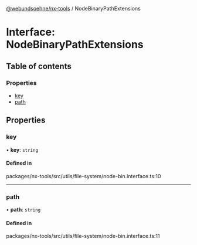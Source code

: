 [@webundsoehne/nx-tools](../README.md) / NodeBinaryPathExtensions

# Interface: NodeBinaryPathExtensions

## Table of contents

### Properties

- [key](NodeBinaryPathExtensions.md#key)
- [path](NodeBinaryPathExtensions.md#path)

## Properties

### key

• **key**: `string`

#### Defined in

packages/nx-tools/src/utils/file-system/node-bin.interface.ts:10

---

### path

• **path**: `string`

#### Defined in

packages/nx-tools/src/utils/file-system/node-bin.interface.ts:11
